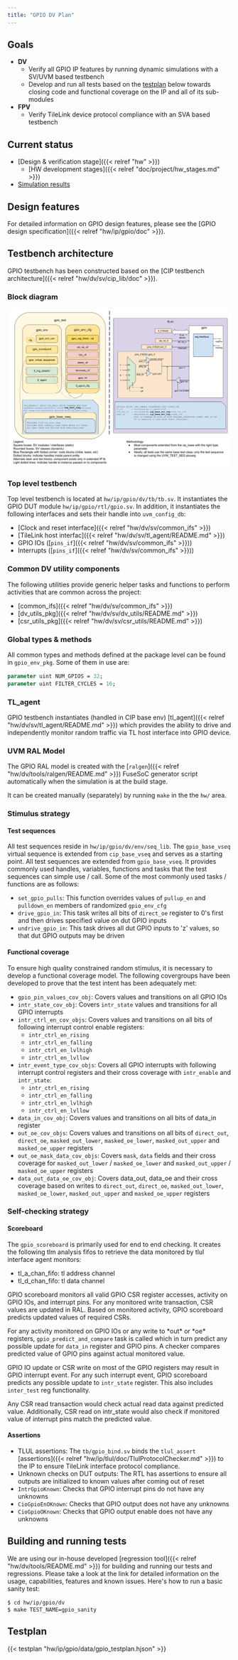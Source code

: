```yaml
---
title: "GPIO DV Plan"
---
```


## Goals
* **DV**
  * Verify all GPIO IP features by running dynamic simulations with a SV/UVM based testbench
  * Develop and run all tests based on the [testplan](#testplan) below towards closing code and functional coverage on the IP and all of its sub-modules
* **FPV**
  * Verify TileLink device protocol compliance with an SVA based testbench

## Current status
* [Design & verification stage]({{< relref "hw" >}})
  * [HW development stages]({{< relref "doc/project/hw_stages.md" >}})
* [Simulation results](https://reports.opentitan.org/hw/ip/gpio/dv/latest/results.html)

## Design features
For detailed information on GPIO design features, please see the [GPIO design specification]({{< relref "hw/ip/gpio/doc" >}}).

## Testbench architecture
GPIO testbench has been constructed based on the [CIP testbench architecture]({{< relref "hw/dv/sv/cip_lib/doc" >}}).

### Block diagram
![Block diagram](tb.svg)

### Top level testbench
Top level testbench is located at `hw/ip/gpio/dv/tb/tb.sv`. It instantiates the GPIO DUT module `hw/ip/gpio/rtl/gpio.sv`.
In addition, it instantiates the following interfaces and sets their handle into `uvm_config_db`:
* [Clock and reset interface]({{< relref "hw/dv/sv/common_ifs" >}})
* [TileLink host interfac]({{< relref "hw/dv/sv/tl_agent/README.md" >}})
* GPIO IOs ([`pins_if`]({{< relref "hw/dv/sv/common_ifs" >}}))
* Interrupts ([`pins_if`]({{< relref "hw/dv/sv/common_ifs" >}}))

### Common DV utility components
The following utilities provide generic helper tasks and functions to perform activities that are common across the project:
* [common_ifs]({{< relref "hw/dv/sv/common_ifs" >}})
* [dv_utils_pkg]({{< relref "hw/dv/sv/dv_utils/README.md" >}})
* [csr_utils_pkg]({{< relref "hw/dv/sv/csr_utils/README.md" >}})

### Global types & methods
All common types and methods defined at the package level can be found in `gpio_env_pkg`. Some of them in use are:
```systemverilog
parameter uint NUM_GPIOS = 32;
parameter uint FILTER_CYCLES = 16;
```
### TL_agent
GPIO testbench instantiates (handled in CIP base env) [tl_agent]({{< relref "hw/dv/sv/tl_agent/README.md" >}}) which provides the ability to drive and independently monitor random traffic via TL host interface into GPIO device.

### UVM RAL Model
The GPIO RAL model is created with the [`ralgen`]({{< relref "hw/dv/tools/ralgen/README.md" >}}) FuseSoC generator script automatically when the simulation is at the build stage.

It can be created manually (separately) by running `make` in the the `hw/` area.

### Stimulus strategy
#### Test sequences
All test sequences reside in `hw/ip/gpio/dv/env/seq_lib`.
The `gpio_base_vseq` virtual sequence is extended from `cip_base_vseq` and serves as a starting point.
All test sequences are extended from `gpio_base_vseq`. It provides commonly used handles, variables, functions and tasks that the test sequences can simple use / call.
Some of the most commonly used tasks / functions are as follows:

* `set_gpio_pulls`: This function overrides values of `pullup_en` and `pulldown_en` members of randomized `gpio_env_cfg`
* `drive_gpio_in`: This task writes all bits of `direct_oe` register to 0's first and then drives specified value on dut GPIO inputs
* `undrive_gpio_in`: This task drives all dut GPIO inputs to 'z' values, so that dut GPIO outputs may be driven

#### Functional coverage
To ensure high quality constrained random stimulus, it is necessary to develop a functional coverage model. The following covergroups have been developed to prove that the test intent has been adequately met:

* `gpio_pin_values_cov_obj`: Covers values and transitions on all GPIO IOs
* `intr_state_cov_obj`: Covers `intr_state` values and transitions for all GPIO interrupts
* `intr_ctrl_en_cov_objs`: Covers values and transitions on all bits of following interrupt control enable registers:
  * `intr_ctrl_en_rising`
  * `intr_ctrl_en_falling`
  * `intr_ctrl_en_lvlhigh`
  * `intr_ctrl_en_lvllow`
* `intr_event_type_cov_objs`: Covers all GPIO interrupts with following interrupt control registers and their cross coverage with `intr_enable` and `intr_state`:
  * `intr_ctrl_en_rising`
  * `intr_ctrl_en_falling`
  * `intr_ctrl_en_lvlhigh`
  * `intr_ctrl_en_lvllow`
* `data_in_cov_obj`: Covers values and transitions on all bits of data_in register
* `out_oe_cov_objs`: Covers values and transitions on all bits of `direct_out`, `direct_oe`, `masked_out_lower`, `masked_oe_lower`, `masked_out_upper` and `masked_oe_upper` registers
* `out_oe_mask_data_cov_objs`: Covers `mask`, `data` fields and their cross coverage for `masked_out_lower` / `masked_oe_lower` and `masked_out_upper` / `masked_oe_upper` registers
* `data_out_data_oe_cov_obj`: Covers data_out, data_oe and their cross coverage based on writes to `direct_out`, `direct_oe`, `masked_out_lower`, `masked_oe_lower`, `masked_out_upper` and `masked_oe_upper` registers

### Self-checking strategy
#### Scoreboard
The `gpio_scoreboard` is primarily used for end to end checking.
It creates the following tlm analysis fifos to retrieve the data monitored by tlul interface agent monitors:
* tl_a_chan_fifo: tl address channel
* tl_d_chan_fifo: tl data channel

GPIO scoreboard monitors all valid GPIO CSR register accesses, activity on GPIO IOs, and interrupt pins. For any monitored write transaction, CSR values are updated in RAL. Based on monitored activity, GPIO scoreboard predicts updated values of required CSRs.

For any activity monitored on GPIO IOs or any write to \*out\* or \*oe\* registers, `gpio_predict_and_compare` task is called which in turn predict any possible update for `data_in` register and GPIO pins. A checker compares predicted value of GPIO pins against actual monitored value.

GPIO IO update or CSR write on most of the GPIO registers may result in GPIO interrupt event. For any such interrupt event, GPIO scoreboard predicts any possible update to `intr_state` register. This also includes `inter_test` reg functionality.

Any CSR read transaction would check actual read data against predicted value.  Additionally, CSR read on intr_state would also check if monitored value of interrupt pins match the predicted value.

#### Assertions
* TLUL assertions: The `tb/gpio_bind.sv` binds the `tlul_assert` [assertions]({{< relref "hw/ip/tlul/doc/TlulProtocolChecker.md" >}}) to the IP to ensure TileLink interface protocol compliance.
* Unknown checks on DUT outputs: The RTL has assertions to ensure all outputs are initialized to known values after coming out of reset
* `IntrGpioKnown`: Checks that GPIO interrupt pins do not have any unknowns
* `CioGpioEnOKnown`: Checks that GPIO output does not have any unknowns
* `CioGpioOKnown`: Checks that GPIO output enable does not have any unknowns

## Building and running tests
We are using our in-house developed [regression tool]({{< relref "hw/dv/tools/README.md" >}}) for building and running our tests and regressions.
Please take a look at the link for detailed information on the usage, capabilities, features and known issues.
Here's how to run a basic sanity test:
```console
$ cd hw/ip/gpio/dv
$ make TEST_NAME=gpio_sanity
```

## Testplan
{{< testplan "hw/ip/gpio/data/gpio_testplan.hjson" >}}
